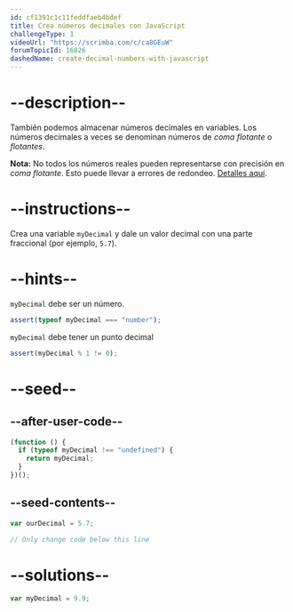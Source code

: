 ```yaml
---
id: cf1391c1c11feddfaeb4bdef
title: Crea números decimales con JavaScript
challengeType: 1
videoUrl: "https://scrimba.com/c/ca8GEuW"
forumTopicId: 16826
dashedName: create-decimal-numbers-with-javascript
---
```


# --description--

También podemos almacenar números decimales en variables. Los números decimales a veces se denominan números de <dfn>coma flotante</dfn> o <dfn>flotantes</dfn>.

**Nota:** No todos los números reales pueden representarse con precisión en <dfn>coma flotante</dfn>. Esto puede llevar a errores de redondeo. [Detalles aquí](https://en.wikipedia.org/wiki/Floating_point#Accuracy_problems).

# --instructions--

Crea una variable `myDecimal` y dale un valor decimal con una parte fraccional (por ejemplo, `5.7`).

# --hints--

`myDecimal` debe ser un número.

```js
assert(typeof myDecimal === "number");
```

`myDecimal` debe tener un punto decimal

```js
assert(myDecimal % 1 != 0);
```

# --seed--

## --after-user-code--

```js
(function () {
  if (typeof myDecimal !== "undefined") {
    return myDecimal;
  }
})();
```

## --seed-contents--

```js
var ourDecimal = 5.7;

// Only change code below this line
```

# --solutions--

```js
var myDecimal = 9.9;
```
